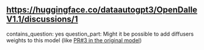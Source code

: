 ## https://huggingface.co/dataautogpt3/OpenDalleV1.1/discussions/1

contains_question: yes
question_part: Might it be possible to add diffusers weights to this model (like [PR#3 in the original model](https://huggingface.co/dataautogpt3/OpenDalle/discussions/3))